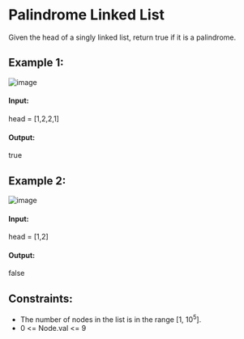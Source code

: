 # Palindrome Linked List

Given the head of a singly linked list, return true if it is a palindrome.

 

## Example 1:

![image](https://user-images.githubusercontent.com/24850908/186479123-3010b9a2-3577-4e99-a86b-4e48fcf9b853.png)

#### Input: 
head = [1,2,2,1]

#### Output: 
true



## Example 2:

![image](https://user-images.githubusercontent.com/24850908/186479167-ddcf5c1c-2561-4c0a-a06e-fc2f615bdfb8.png)

#### Input: 
head = [1,2]

#### Output: 
false
 


## Constraints:
- The number of nodes in the list is in the range [1, 10<sup>5</sup>].
- 0 <= Node.val <= 9
